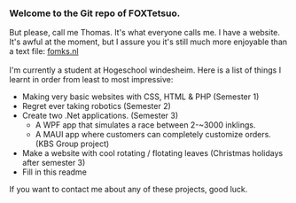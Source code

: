 ### Welcome to the Git repo of FOXTetsuo. 
But please, call me Thomas. It's what everyone calls me.
I have a website. It's awful at the moment, but I assure you it's still much more enjoyable than a text file: [fomks.nl](http://fomks.nl)
<br/><br/>
I'm currently a student at Hogeschool windesheim. Here is a list of things I learnt in order from least to most impressive:
- Making very basic websites with CSS, HTML & PHP (Semester 1)
- Regret ever taking robotics (Semester 2)
- Create two .Net applications. (Semester 3)
  - A WPF app that simulates a race between 2-~3000 inklings.
  - A MAUI app where customers can completely customize orders. (KBS Group project)
- Make a website with cool rotating / flotating leaves (Christmas holidays after semester 3)
- Fill in this readme

If you want to contact me about any of these projects, good luck.
<!--
**FOXTetsuo/FOXTetsuo** is a ✨ _special_ ✨ repository because its `README.md` (this file) appears on your GitHub profile.

Here are some ideas to get you started:

- 🔭 I’m currently working on ...
- 🌱 I’m currently learning ...
- 👯 I’m looking to collaborate on ...
- 🤔 I’m looking for help with ...
- 💬 Ask me about ...
- 📫 How to reach me: ...
- 😄 Pronouns: ...
- ⚡ Fun fact: ...
-->
